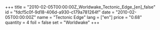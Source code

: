 +++
title = "2010-02-05T00:00:00Z_Worldwake_Tectonic_Edge_[en]_false"
id = "fdcf5c0f-9d18-406d-a930-c179a781264f"
date = "2010-02-05T00:00:00Z"
name = "Tectonic Edge"
lang = ["en"]
price = "0.68"
quantity = 4
foil = false
set = "Worldwake"
+++
